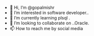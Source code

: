 - 👋 Hi, I’m @gopalmishr 
- 👀 I’m interested in software developer..
- 🌱 I’m currently learning plsql .
- 💞️ I’m looking to collaborate on ..Oracle.
- 📫 How to reach me by social media

<!---
gopalmishr/gopalmishr is a software engineer✨ special in Oracle software products✨ repository because its `README.md` (this file) appears on your GitHub profile.
You can click the Preview link to take a look at your changes.
--->
